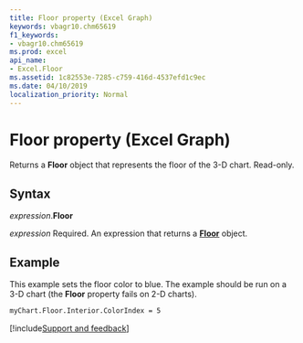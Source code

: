 ```yaml
---
title: Floor property (Excel Graph)
keywords: vbagr10.chm65619
f1_keywords:
- vbagr10.chm65619
ms.prod: excel
api_name:
- Excel.Floor
ms.assetid: 1c82553e-7285-c759-416d-4537efd1c9ec
ms.date: 04/10/2019
localization_priority: Normal
---
```



# Floor property (Excel Graph)

Returns a **Floor** object that represents the floor of the 3-D chart. Read-only.

## Syntax

_expression_.**Floor**

_expression_ Required. An expression that returns a **[Floor](Excel.Floor-graph-object.md)** object.


## Example

This example sets the floor color to blue. The example should be run on a 3-D chart (the **Floor** property fails on 2-D charts).

```vb
myChart.Floor.Interior.ColorIndex = 5
```

[!include[Support and feedback](~/includes/feedback-boilerplate.md)]